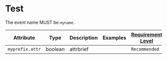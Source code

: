 # Test

<!-- semconv event -->
The event name MUST be `myname`.

| Attribute  | Type | Description  | Examples  | [Requirement Level](https://opentelemetry.io/docs/specs/semconv/general/attribute-requirement-level/) | Stability |
|---|---|---|---|---|---|
| `myprefix.attr` | boolean | attrbrief |  | `Recommended` | Experimental |
<!-- endsemconv -->
